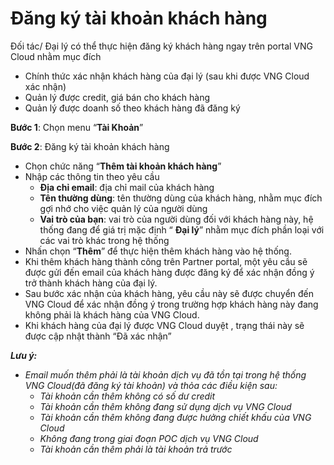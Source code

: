 # Đăng ký tài khoản khách hàng

Đối tác/ Đại lý có thể thực hiện đăng ký khách hàng ngay trên portal VNG Cloud nhằm mục đích

* Chính thức xác nhận khách hàng của đại lý (sau khi được VNG Cloud xác nhận)
* Quản lý được credit, giá bán cho khách hàng
* Quản lý được doanh số theo khách hàng đã đăng ký

**Bước 1**: Chọn menu “**Tài Khoản**”

**Bước 2**: Đăng ký tài khoản khách hàng

* Chọn chức năng “**Thêm tài khoản khách hàng**”
* Nhập các thông tin theo yêu cầu
  * **Địa chỉ email**: địa chỉ mail của khách hàng
  * **Tên thường dùng**: tên thường dùng của khách hàng, nhằm mục đích gợi nhớ cho việc quản lý của người dùng
  * **Vai trò của bạn**: vai trò của người dùng đối với khách hàng này, hệ thống đang để giá trị mặc định “ **Đại lý**” nhằm mục đích phần loại với các vai trò khác trong hệ thống
* Nhấn chọn “**Thêm**” để thực hiện thêm khách hàng vào hệ thống.
* Khi thêm khách hàng thành công trên Partner portal, một yêu cầu sẽ được gửi đến email của khách hàng được đăng ký để xác nhận đồng ý trở thành khách hàng của đại lý.
* Sau bước xác nhận của khách hàng, yêu cầu này sẽ được chuyển đến VNG Cloud để xác nhận đồng ý trong trường hợp khách hàng này đang không phải là khách hàng của VNG Cloud.
* Khi khách hàng của đại lý được VNG Cloud duyệt , trạng thái này sẽ được cập nhật thành “Đã xác nhận”

_**Lưu ý:**_

* _Email muốn thêm phải là tài khoản dịch vụ đã tồn tại trong hệ thống VNG Cloud(đã đăng ký tài khoản) và thỏa các điều kiện sau:_
  * _Tài khoản cần thêm không có số dư credit_
  * _Tài khoản cần thêm không đang sử dụng dịch vụ VNG Cloud_
  * _Tài khoản cần thêm không đang được hưởng chiết khấu của VNG Cloud_
  * _Không đang trong giai đoạn POC dịch vụ VNG Cloud_
  * _Tài khoản cần thêm phải là tài khoản trả trước_
